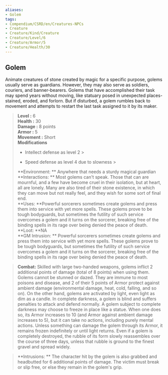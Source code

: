 ```yaml
---
aliases:
- Golem
tags:
- Compendium/CSRD/en/Creatures-NPCs
- Creature
- Creature/Kind/Creature
- Creature/Level/6
- Creature/Armor/5
- Creature/Health/30
---
```


  
## Golem  
Animate creatures of stone created by magic for a specific purpose, golems usually serve as guardians. However, they may also serve as soldiers, couriers, and banner-bearers. Golems that have accomplished their task may spend years without moving, like statuary posed in unexpected places-stained, eroded, and forlorn. But if disturbed, a golem rumbles back to movement and attempts to restart the last task assigned to it by its maker.  

  
> **Level :** 6  
> **Health :** 30  
> **Damage :** 8 points  
> **Armor :** 5  
> **Movement :** Short  
> **Modifications**  
>- Intellect defense as level 2 >
>  
>- Speed defense as level 4 due to slowness >
>  
> **Environment: ** Anywhere that needs a sturdy magical guardian  
> **Interactions: ** Most golems can't speak. Those that can are mournful, and a few have become cruel in their isolation, but at heart, all are lonely. Many are also tired of their stone existence, in which they can move but not really feel, and they wish for some sort of final end.  
> **Uses: **Powerful sorcerers sometimes create golems and press them into service with yet more spells. These golems prove to be tough bodyguards, but sometimes the futility of such service overcomes a golem and it turns on the sorcerer, breaking free of the binding spells in its rage over being denied the peace of death.  
> **Loot: **NA  
> **GM Intrusion: ** Powerful sorcerers sometimes create golems and press them into service with yet more spells. These golems prove to be tough bodyguards, but sometimes the futility of such service overcomes a golem and it turns on the sorcerer, breaking free of the binding spells in its rage over being denied the peace of death.  

> **Combat:** 
> Skilled with large two-handed weapons, golems inflict 2 additional points of damage (total of 8 points) when using them. Golems cannot be stunned or dazed. They are immune to most poisons and disease, and 2 of their 5 points of Armor protect against ambient damage (environmental damage, heat, cold, falling, and so on).
On the other hand, golems are activated by light, even light as dim as a candle. In complete darkness, a golem is blind and suffers penalties to attack and defend normally. A golem subject to complete darkness may choose to freeze in place like a statue. When one does so, its Armor increases to 10 (and Armor against ambient damage increases to 5), but it can take no actions, including purely mental actions. Unless something can damage the golem through its Armor, it remains frozen indefinitely or until light returns.
Even if a golem is completely destroyed, the rubble of its form slowly reassembles over the course of three days, unless that rubble is ground to the finest gravel and spread widely.  
  

> **Intrusions: ** 
> The character hit by the golem is also grabbed and headbutted for 6 additional points of damage. The victim must break or slip free, or else they remain in the golem's grip.  
